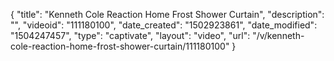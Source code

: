 {
    "title": "Kenneth Cole Reaction Home Frost Shower Curtain",
    "description": "",
    "videoid": "111180100",
    "date_created": "1502923861",
    "date_modified": "1504247457",
    "type": "captivate",
    "layout": "video",
    "url": "\/v\/kenneth-cole-reaction-home-frost-shower-curtain\/111180100"
}